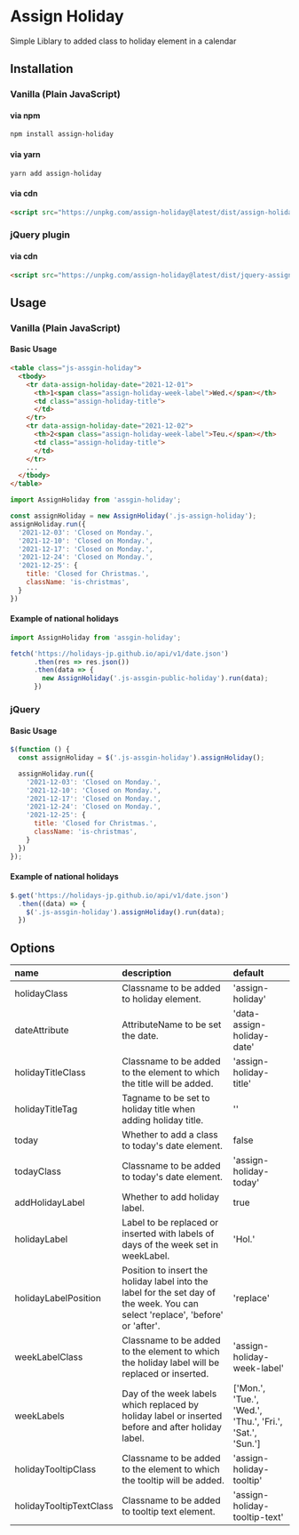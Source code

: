 # Assign Holiday
Simple Liblary to added class to holiday element in a calendar


## Installation

### Vanilla (Plain JavaScript)

#### via npm
```sh
npm install assign-holiday
```

#### via yarn
```sh
yarn add assign-holiday
```

#### via cdn

```html
<script src="https://unpkg.com/assign-holiday@latest/dist/assign-holiday.js"></script>
```

### jQuery plugin
#### via cdn
```html
<script src="https://unpkg.com/assign-holiday@latest/dist/jquery-assign-holiday.js"></script>
```

## Usage

### Vanilla  (Plain JavaScript)

#### Basic Usage

```html
<table class="js-assgin-holiday">
  <tbody>
    <tr data-assign-holiday-date="2021-12-01">
      <th>1<span class="assign-holiday-week-label">Wed.</span></th>
      <td class="assign-holiday-title">
      </td>
    </tr>
    <tr data-assign-holiday-date="2021-12-02">
      <th>2<span class="assign-holiday-week-label">Teu.</span></th>
      <td class="assign-holiday-title">
      </td>
    </tr>
    ...
  </tbody>
</table>
```

```javascript
import AssignHoliday from 'assgin-holiday';

const assignHoliday = new AssignHoliday('.js-assign-holiday');
assignHoliday.run({
  '2021-12-03': 'Closed on Monday.',
  '2021-12-10': 'Closed on Monday.',
  '2021-12-17': 'Closed on Monday.',
  '2021-12-24': 'Closed on Monday.',
  '2021-12-25': {
    title: 'Closed for Christmas.',
    className: 'is-christmas',
  }
})
```

#### Example of national holidays
```javascript
import AssignHoliday from 'assgin-holiday';

fetch('https://holidays-jp.github.io/api/v1/date.json')
      .then(res => res.json())
      .then(data => {
        new AssignHoliday('.js-assgin-public-holiday').run(data);
      })
```

### jQuery

#### Basic Usage

```javascript
$(function () {
  const assignHoliday = $('.js-assgin-holiday').assignHoliday();

  assignHoliday.run({
    '2021-12-03': 'Closed on Monday.',
    '2021-12-10': 'Closed on Monday.',
    '2021-12-17': 'Closed on Monday.',
    '2021-12-24': 'Closed on Monday.',
    '2021-12-25': {
      title: 'Closed for Christmas.',
      className: 'is-christmas',
    }
  })
});
```

#### Example of national holidays
```javascript
$.get('https://holidays-jp.github.io/api/v1/date.json')
  .then((data) => {
    $('.js-assgin-holiday').assignHoliday().run(data);
  })
```
## Options
| name | description | default |
|:---|:---|:---|
| holidayClass | Classname to be added to holiday element. | 'assign-holiday' |
| dateAttribute | AttributeName to be set the date. | 'data-assign-holiday-date' |
| holidayTitleClass | Classname to be added to the element to which the title will be added. | 'assign-holiday-title' |
| holidayTitleTag | Tagname to be set to holiday title when adding holiday title. | '' |
| today | Whether to add a class to today's date element. | false |
| todayClass | Classname to be added to today's date element. | 'assign-holiday-today' |
| addHolidayLabel | Whether to add holiday label. | true |
| holidayLabel | Label to be replaced or inserted with labels of days of the week set in weekLabel. | 'Hol.' |
| holidayLabelPosition | Position to insert the holiday label into the label for the set day of the week. You can select 'replace', 'before' or 'after'. | 'replace' |
| weekLabelClass | Classname to be added to the element to which the holiday label will be replaced or inserted. | 'assign-holiday-week-label' |
| weekLabels | Day of the week labels which replaced by holiday label or inserted before and after holiday label. | ['Mon.', 'Tue.', 'Wed.', 'Thu.', 'Fri.', 'Sat.', 'Sun.'] |
| holidayTooltipClass | Classname to be added to the element to which the tooltip will be added. | 'assign-holiday-tooltip' |
| holidayTooltipTextClass | Classname to be added to tooltip text element. | 'assign-holiday-tooltip-text' |

